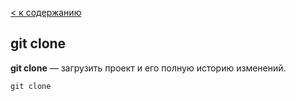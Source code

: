 [< к содержанию](./readme.md)

## git clone

**git clone** — загрузить проект и его полную историю изменений.

`git clone`